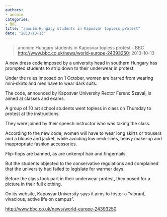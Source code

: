 ```yaml
---
authors: 
- anonim
categories: 
- BBC
title: "anonim:Hungary students in Kaposvar topless protest"
date: "2013-10-13"
---
```

> anonim: Hungary students in Kaposvar topless protest - BBC http://www.bbc.co.uk/news/world-europe-24393250; 2013-10-13

A new dress code imposed by a university head in southern Hungary has prompted students to strip down to their underwear in protest.

Under the rules imposed on 1 October, women are barred from wearing mini-skirts and men have to wear dark suits.

The code, announced by Kaposvar University Rector Ferenc Szavai, is aimed at classes and exams.

A group of 10 art school students went topless in class on Thursday to protest at the instructions.

They were joined by their speech instructor who was taking the class.

According to the new code, women will have to wear long skirts or trousers and a blouse and jacket, while avoiding low neck-lines, heavy make-up and inappropriate fashion accessories.

Flip-flops are banned, as are unkempt hair and fingernails.

But the students objected to the conservative regulations and complained that the university had failed to legislate for warmer days.

Before the class took part in their underwear protest, they posed for a picture in their full clothing.

On its website, Kaposvar University says it aims to foster a “vibrant, vivacious, active life on campus”.

<http://www.bbc.co.uk/news/world-europe-24393250>
